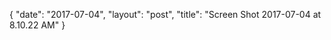 {
   "date": "2017-07-04",
   "layout": "post",
   "title": "Screen Shot 2017-07-04 at 8.10.22 AM"
}

